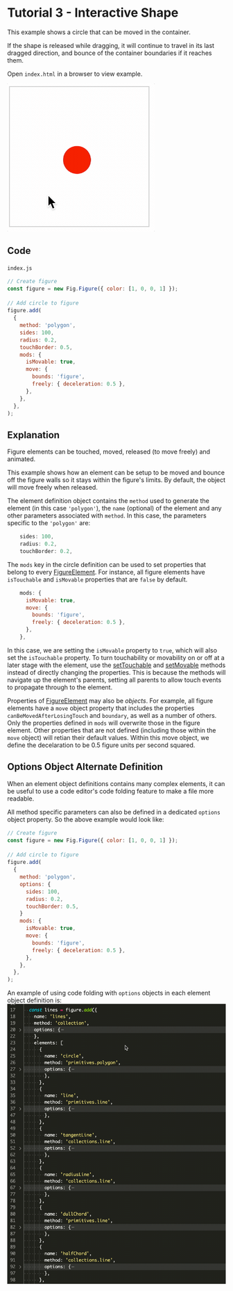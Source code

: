 # Tutorial 3 - Interactive Shape

This example shows a circle that can be moved in the container.

If the shape is released while dragging, it will continue to travel in its last dragged direction, and bounce of the container boundaries if it reaches them.

Open `index.html` in a browser to view example.

![example](./example.gif)

## Code
`index.js`
```js
// Create figure
const figure = new Fig.Figure({ color: [1, 0, 0, 1] });

// Add circle to figure
figure.add(
  {
    method: 'polygon',
    sides: 100,
    radius: 0.2,
    touchBorder: 0.5,
    mods: {
      isMovable: true,
      move: {
        bounds: 'figure',
        freely: { deceleration: 0.5 },
      },
    },
  },
);
```

## Explanation
Figure elements can be touched, moved, released (to move freely) and animated.

This example shows how an element can be setup to be moved and bounce off the figure walls so it stays within the figure's limits. By default, the object will move freely when released.

The element definition object contains the `method` used to generate the element (in this case `'polygon'`), the `name`  (optional) of the element and any other parameters associated with `method`. In this case, the parameters specific to the `'polygon'` are:

```js
    sides: 100,
    radius: 0.2,
    touchBorder: 0.2,
```


The `mods` key in the circle definition can be used to set properties that belong to every [FigureElement](https://airladon.github.io/FigureOne/api/#figureelement). For instance, all figure elements have `isTouchable` and `isMovable` properties that are `false` by default.

```js
    mods: {
      isMovable: true,
      move: {
        bounds: 'figure',
        freely: { deceleration: 0.5 },
      },
    },
```

In this case, we are setting the `isMovable` property to `true`, which will also set the `isTouchable` property. To turn touchability or movability on or off at a later stage with the element, use the [setTouchable](https://airladon.github.io/FigureOne/api/#figureelementsettouchable) and [setMovable](https://airladon.github.io/FigureOne/api/#figureelementsetmovable) methods instead of directly changing the properties. This is because the methods will navigate up the element's parents, setting all parents to allow touch events to propagate through to the element.

Properties of [FigureElement](https://airladon.github.io/FigureOne/api/#figureelement) may also be *objects*. For example, all figure elements have a `move` object property that includes the properties `canBeMovedAfterLosingTouch` and `boundary`, as well as a number of others. Only the properties defined in `mods` will overwrite those in the figure element. Other properties that are not defined (including those within the `move` object) will retian their default values. Within this move object, we define the decelaration to be 0.5 figure units per second squared.

## Options Object Alternate Definition

When an element object definitions contains many complex elements, it can be useful to use a code editor's code folding feature to make a file more readable.

All method specific parameters can also be defined in a dedicated `options` object property. So the above example would look like:

```js
// Create figure
const figure = new Fig.Figure({ color: [1, 0, 0, 1] });

// Add circle to figure
figure.add(
  {
    method: 'polygon',
    options: {
      sides: 100,
      radius: 0.2,
      touchBorder: 0.5,
    }
    mods: {
      isMovable: true,
      move: {
        bounds: 'figure',
        freely: { deceleration: 0.5 },
      },
    },
  },
);
```

An example of using code folding with `options` objects in each element object definition is:
![](./codefolding.gif)